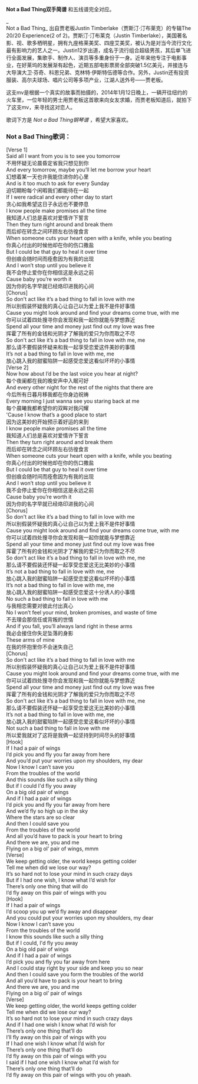 

**Not a Bad Thing双手简谱** 和五线谱完全对应。

_  
Not a Bad Thing_ 出自贾老板Justin Timberlake（贾斯汀·汀布莱克）的专辑The 20/20 Experience(2 of
2)。贾斯汀·汀布莱克（Justin
Timberlake），美国著名影、视、歌多栖明星，拥有九座格莱美奖、四座艾美奖，被认为是对当今流行文化最有影响力的艺人之一。Justin12岁出道，成名于流行组合超级男孩，其后单飞进行全面发展，集歌手、制作人、演员等多重身份于一身。近年来他专注于电影事业，在好莱坞的发展渐有起色，近期五部电影票房全部突破1.5亿美元，并接连与大导演大卫·芬奇、科恩兄弟、克林特·伊斯特伍德等合作。另外，Justin还有投资服装、高尔夫球场、唱片公司等多项产业，江湖人送外号——贾老板。

  
这支mv是根据一个真实的故事而拍摄的，2014年1月12日晚上，一辆开往纽约的火车里，一位年轻的男士用贾老板这首歌来向女友求婚，而贾老板知道后，就拍下了这支mv，来寻找这对恋人。

  
歌词下方是 _Not a Bad Thing钢琴谱_ ，希望大家喜欢。

### Not a Bad Thing歌词：

[Verse 1]  
Said all I want from you is to see you tomorrow  
不用怀疑无论晨昏定省我只想见到你  
And every tomorrow, maybe you’ll let me borrow your heart  
幻想着某一天也许我能住进你的心里  
And is it too much to ask for every Sunday  
迫切期盼每个闲暇我们都能待在一起  
If I were radical and every other day to start  
贪心如我希望这日子永远也不要停息  
I know people make promises all the time  
我知道人们总是喜欢对爱情许下誓言  
Then they turn right around and break them  
而后却在转念之间环顾左右彷徨食言  
When someone cuts your heart open with a knife, while you beating  
你真心付出的时候他却在你的伤口撒盐  
But I could be that guy to heal it over time  
但创痕会随时间而痊愈因为有我的出现  
And I won’t stop until you believe it  
我不会停止爱你在你相信这是永远之前  
Cause baby you’re worth it  
因为你的名字早就已经烙印进我的心间  
[Chorus]  
So don't act like it’s a bad thing to fall in love with me  
所以别假装怀疑我的真心让自己以为爱上我不是件好事情  
Cause you might look around and find your dreams come true, with me  
你可以试着四处搜寻你会发现和我一起你就能与梦想靠近  
Spend all your time and money just find out my love was free  
挥霍了所有的金钱和光阴才了解我的爱只为你而取之不尽  
So don't act like it’s a bad thing to fall in love with me, me  
那么请不要假装怀疑来和我一起享受恋爱这件美妙的事情  
It’s not a bad thing to fall in love with me, me  
放心跳入我的甜蜜陷阱一起感受恋爱这看似坏坏的小事情  
[Verse 2]  
Now how about I’d be the last voice you hear at night?  
每个夜阑都在我的晚安声中入眠可好  
And every other night for the rest of the nights that there are  
今后所有日暮月移我都在你身边祝祷  
Every morning I just wanna see you staring back at me  
每个晨曦我都希望你的双眸对我闪耀  
'Cause I know that’s a good place to start  
因为这美妙的开始预示着好运的来到  
I know people make promises all the time  
我知道人们总是喜欢对爱情许下誓言  
Then they turn right around and break them  
而后却在转念之间环顾左右彷徨食言  
When someone cuts your heart open with a knife, while you beating  
你真心付出的时候他却在你的伤口撒盐  
But I could be that guy to heal it over time  
但创痕会随时间而痊愈因为有我的出现  
And I won’t stop until you believe it  
我不会停止爱你在你相信这是永远之前  
Cause baby you’re worth it  
因为你的名字早就已经烙印进我的心间  
[Chorus]  
So don't act like it’s a bad thing to fall in love with me  
所以别假装怀疑我的真心让自己以为爱上我不是件好事情  
Cause you might look around and find your dreams come true, with me  
你可以试着四处搜寻你会发现和我一起你就能与梦想靠近  
Spend all your time and money just find out my love was free  
挥霍了所有的金钱和光阴才了解我的爱只为你而取之不尽  
So don't act like it’s a bad thing to fall in love with me, me  
那么请不要假装还怀疑一起享受恋爱这无比美妙的小事情  
It’s not a bad thing to fall in love with me, me  
放心跳入我的甜蜜陷阱一起感受恋爱这看似坏坏的小事情  
It’s not a bad thing to fall in love with me, me  
放心跳入我的甜蜜陷阱一起感受恋爱这十分诱人的小事情  
No such a bad thing to fall in love with me  
与我相恋需要对彼此付出真心  
No I won’t feel your mind, broken promises, and waste of time  
不去理会那信任或背叛的世情  
And if you fall, you’ll always land right in these arms  
我必会接住你失足坠落的身影  
These arms of mine  
在我的怀抱里你不会迷失自己  
[Chorus]  
So don't act like it’s a bad thing to fall in love with me  
所以别假装怀疑我的真心让自己以为爱上我不是件好事情  
Cause you might look around and find your dreams come true, with me  
你可以试着四处搜寻你会发现和我一起你就能与梦想靠近  
Spend all your time and money just find out my love was free  
挥霍了所有的金钱和光阴才了解我的爱只为你而取之不尽  
So don't act like it’s a bad thing to fall in love with me, me  
那么请不要假装还怀疑一起享受恋爱这无比美妙的小事情  
It’s not a bad thing to fall in love with me, me  
放心跳入我的甜蜜陷阱一起感受恋爱这看似坏坏的小事情  
Not such a bad thing to fall in love with me  
所以爱我就对了这将是我俩一起坚持到时间尽头的好事情  
[Hook]  
If I had a pair of wings  
I’d pick you and fly you far away from here  
And you’d put your worries upon my shoulders, my dear  
Now I know I can’t save you  
From the troubles of the world  
And this sounds like such a silly thing  
But if I could I'd fly you away  
On a big old pair of wings  
And if I had a pair of wings  
I’d pick you and fly you far away from here  
And we’d fly so high up in the sky  
Where the stars are so clear  
And then I could save you  
From the troubles of the world  
And all you’d have to pack is your heart to bring  
And there we are, you and me  
Flying on a big ol’ pair of wings, mmm  
[Verse]  
We keep getting older, the world keeps getting colder  
Tell me when did we lose our way?  
It’s so hard not to lose your mind in such crazy days  
But if I had one wish, I know what I’d wish for  
There’s only one thing that will do  
I’d fly away on this pair of wings with you  
[Hook]  
If I had a pair of wings  
I’d scoop you up we’d fly away and disappear  
And you could put your worries upon my shoulders, my dear  
Now I know I can’t save you  
From the troubles of the world  
I know this sounds like such a silly thing  
But if I could, I'd fly you away  
On a big old pair of wings  
And if I had a pair of wings  
I’d pick you and fly you far away from here  
And I could stay right by your side and keep you so near  
And then I could save you form the troubles of the world  
And all you’d have to pack is your heart to bring  
And there we are, you and me  
Flying on a big ol’ pair of wings  
[Verse]  
We keep getting older, the world keeps getting colder  
Tell me when did we lose our way?  
It’s so hard not to lose your mind in such crazy days  
And if I had one wish I know what I’d wish for  
There’s only one thing that’ll do  
I’ll fly away on this pair of wings with you  
If I had one wish I know what I’d wish for  
There’s only one thing that’ll do  
I’d fly away on this pair of wings with you  
I said if I had one wish I know what I’d wish for  
There’s only one thing that’ll do  
I’d fly away on this pair of wings with you oh yeaah.

